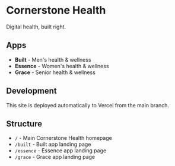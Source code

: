 # Cornerstone Health
Digital health, built right.
## Apps
- **Built** - Men's health & wellness
- **Essence** - Women's health & wellness  
- **Grace** - Senior health & wellness
## Development
This site is deployed automatically to Vercel from the main branch.
## Structure
- `/` - Main Cornerstone Health homepage
- `/built` - Built app landing page
- `/essence` - Essence app landing page
- `/grace` - Grace app landing page
